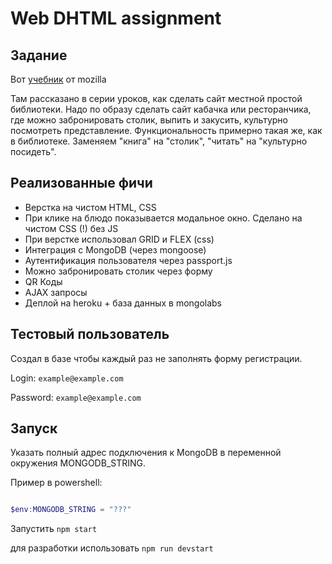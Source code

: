 # Web DHTML assignment

## Задание

Вот [учебник](https://developer.mozilla.org/ru/docs/Learn/Server-side/Express_Nodejs/%D0%A3%D1%87%D0%B5%D0%B1%D0%BD%D0%B8%D0%BA_%D1%81%D0%B0%D0%B9%D1%82_local_library) от mozilla

Там рассказано в серии уроков, как сделать сайт местной простой библиотеки.
Надо по образу сделать сайт кабачка или ресторанчика, где можно забронировать столик, выпить и закусить, культурно посмотреть представление.
Функциональность примерно такая же, как в библиотеке. Заменяем "книга" на "столик", "читать" на "культурно посидеть".

## Реализованные фичи

- Верстка на чистом HTML, CSS
- При клике на блюдо показывается модальное окно. Сделано на чистом CSS (!) без JS
- При верстке использовал GRID и FLEX (css)
- Интеграция с MongoDB (через mongoose)
- Аутентификация пользователя через passport.js
- Можно забронировать столик через форму
- QR Коды
- AJAX запросы
- Деплой на heroku + база данных в mongolabs

## Тестовый пользователь

Создал в базе чтобы каждый раз не заполнять форму регистрации.

Login: `example@example.com`

Password: `example@example.com`

## Запуск

Указать полный адрес подключения к MongoDB в переменной окружения MONGODB_STRING.

Пример в powershell: 

```powershell

$env:MONGODB_STRING = "???"

```

Запустить `npm start`

для разработки использовать `npm run devstart`
